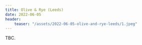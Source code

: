 ```yaml
---
title: Olive & Rye (Leeds)
date: 2022-06-05
header:
    teaser: "/assets/2022-06-05-olive-and-rye-leeds/1.jpeg"
---
```


TBC.
